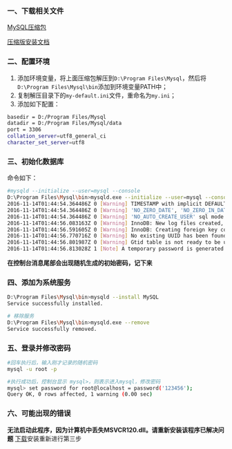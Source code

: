 ### 一、下载相关文件
[MySQL压缩包](http://cdn.mysql.com//Downloads/MySQL-5.7/mysql-5.7.16-winx64.zip)

[压缩版安装文档](http://dev.mysql.com/doc/refman/5.7/en/windows-install-archive.html)

### 二、配置环境
1. 添加环境变量，将上面压缩包解压到`D:\Program Files\Mysql`，然后将`D:\Program Files\Mysql\bin`添加到环境变量PATH中； 
2. 复制解压目录下的`my-default.ini`文件，重命名为`my.ini`； 
3. 添加如下配置：

```bash
basedir = D:/Program Files/Mysql
datadir = D:/Program Files/Mysql/data
port = 3306
collation_server=utf8_general_ci
character_set_server=utf8
```

### 三、初始化数据库
命令如下：
```bash
#mysqld --initialize --user=mysql --console
D:\Program Files\Mysql\bin>mysqld.exe --initialize --user=mysql --console
2016-11-14T01:44:54.364486Z 0 [Warning] TIMESTAMP with implicit DEFAULT value is deprecated. Please use --explicit_defaults_for_timestamp server option (see documentation for more details).
2016-11-14T01:44:54.364486Z 0 [Warning] 'NO_ZERO_DATE', 'NO_ZERO_IN_DATE' and 'ERROR_FOR_DIVISION_BY_ZERO' sql modes should be used with strict mode. They will be merged with strict mode in a future release.
2016-11-14T01:44:54.364486Z 0 [Warning] 'NO_AUTO_CREATE_USER' sql mode was not set.
2016-11-14T01:44:56.083163Z 0 [Warning] InnoDB: New log files created, LSN=45790
2016-11-14T01:44:56.591605Z 0 [Warning] InnoDB: Creating foreign key constraint system tables.
2016-11-14T01:44:56.770716Z 0 [Warning] No existing UUID has been found, so we assume that this is the first time that this server has been started. Generating a new UUID: f24a83ec-aa0b-11e6-85ea-d017c2a9c3f4.
2016-11-14T01:44:56.801987Z 0 [Warning] Gtid table is not ready to be used. Table 'mysql.gtid_executed' cannot be opened.
2016-11-14T01:44:56.813028Z 1 [Note] A temporary password is generated for root@localhost: _;9#8N_VzmxV
```
**在控制台消息尾部会出现随机生成的初始密码，记下来**

### 四、添加为系统服务
```bash
D:\Program Files\Mysql\bin>mysqld --install MySQL
Service successfully installed.

# 移除服务
D:\Program Files\Mysql\bin>mysqld.exe --remove
Service successfully removed.
```

### 五、登录并修改密码
```bash
#回车执行后，输入刚才记录的随机密码
mysql -u root -p 

#执行成功后，控制台显示 mysql>，则表示进入mysql，修改密码
mysql> set password for root@localhost = password('123456');
Query OK, 0 rows affected, 1 warning (0.00 sec)
```

### 六、可能出现的错误
**无法启动此程序，因为计算机中丢失MSVCR120.dll。请重新安装该程序已解决问题**
[下载](https://www.microsoft.com/en-us/download/details.aspx?id=40784)安装重新进行第三步